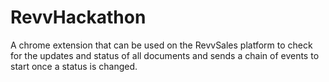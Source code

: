 # RevvHackathon

A chrome extension that can be used on the RevvSales platform to check for the updates and status of all documents and sends a chain of events to start once a status is changed.
